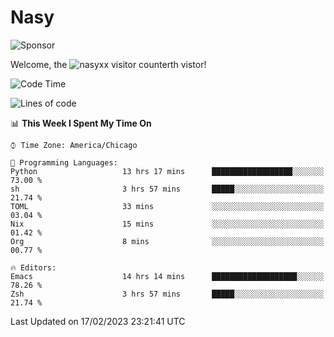 # Nasy

<!--
<p align="center">
<img height="200" src="https://github-readme-stats.vercel.app/api?username=nasyxx&count_private=true&show_icons=true&theme=dracula&include_all_commits=true"/>
<img height="200" src="https://github-readme-stats.vercel.app/api/top-langs/?username=nasyxx&theme=dracula&hide=html,jupyter+notebook&count_private=true&show_icons=true"/>
</p>

  
----------------
-->

![Sponsor](https://img.shields.io/static/v1.svg?label=Sponsor&message=%E2%9D%A4&logo=GitHub&style=flat&color=pink)
 
Welcome, the ![nasyxx visitor counter](https://count.getloli.com/get/@nasyxx?theme=rule34)th vistor!
 
<!--START_SECTION:waka-->
![Code Time](http://img.shields.io/badge/Code%20Time-3%2C165%20hrs%2036%20mins-blue)

![Lines of code](https://img.shields.io/badge/From%20Hello%20World%20I%27ve%20Written-6%20Million%20lines%20of%20code-blue)

📊 **This Week I Spent My Time On** 

```text
⌚︎ Time Zone: America/Chicago

💬 Programming Languages: 
Python                   13 hrs 17 mins      ██████████████████░░░░░░░   73.00 % 
sh                       3 hrs 57 mins       █████░░░░░░░░░░░░░░░░░░░░   21.74 % 
TOML                     33 mins             ░░░░░░░░░░░░░░░░░░░░░░░░░   03.04 % 
Nix                      15 mins             ░░░░░░░░░░░░░░░░░░░░░░░░░   01.42 % 
Org                      8 mins              ░░░░░░░░░░░░░░░░░░░░░░░░░   00.77 % 

🔥 Editors: 
Emacs                    14 hrs 14 mins      ███████████████████░░░░░░   78.26 % 
Zsh                      3 hrs 57 mins       █████░░░░░░░░░░░░░░░░░░░░   21.74 % 

```


 Last Updated on 17/02/2023 23:21:41 UTC
<!--END_SECTION:waka-->

<!-- ![visitors](https://visitor-badge.laobi.icu/badge?page_id=nasyxx.nasyxx) -->
